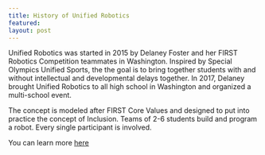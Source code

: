 ```yaml
---
title: History of Unified Robotics
featured:
layout: post
---
```

Unified Robotics was started in 2015 by Delaney Foster and her FIRST Robotics Competition teammates in Washington. Inspired by Special Olympics Unified Sports, the the goal is to bring together students with and without intellectual and developmental delays together. In 2017, Delaney brought Unified Robotics to all high school in Washington and organized a multi-school event.

The concept is modeled after FIRST Core Values and designed to put into practice the concept of Inclusion. Teams of 2-6 students build and program a robot. Every single participant is involved.

You can learn more <a href="http://unifiedrobotics.org/">here</a>

